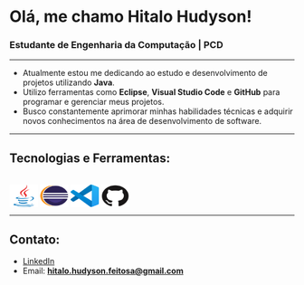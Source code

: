 # Olá, me chamo Hitalo Hudyson! 

### Estudante de Engenharia da Computação | PCD

---

- Atualmente estou me dedicando ao estudo e desenvolvimento de projetos utilizando **Java**.
- Utilizo ferramentas como **Eclipse**, **Visual Studio Code** e **GitHub** para programar e gerenciar meus projetos.
- Busco constantemente aprimorar minhas habilidades técnicas e adquirir novos conhecimentos na área de desenvolvimento de software.

---

## Tecnologias e Ferramentas:

<div style="display: inline_block"><br>
  <img align="center" alt="Java" height="40" width="50" src="https://raw.githubusercontent.com/devicons/devicon/master/icons/java/java-original.svg">
  <img align="center" alt="Eclipse" height="40" width="50" src="https://raw.githubusercontent.com/devicons/devicon/master/icons/eclipse/eclipse-original.svg">
  <img align="center" alt="VSCode" height="40" width="50" src="https://raw.githubusercontent.com/devicons/devicon/master/icons/vscode/vscode-original.svg">
  <img align="center" alt="GitHub" height="40" width="50" src="https://raw.githubusercontent.com/devicons/devicon/master/icons/github/github-original.svg">
</div>

---

## Contato:

- [LinkedIn](https://www.linkedin.com/in/hitalo-hudyson-117462255/)
- Email: **hitalo.hudyson.feitosa@gmail.com**
